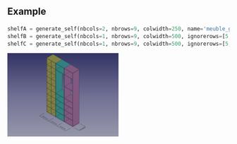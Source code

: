 ## Example

```python
shelfA = generate_self(nbcols=2, nbrows=9, colwidth=250, name='meuble_gauche')
shelfB = generate_self(nbcols=1, nbrows=9, colwidth=500, ignorerows=[5, 6, 7], name='meuble_central')
shelfC = generate_self(nbcols=1, nbrows=9, colwidth=500, ignorerows=[5, 7], name='meuble_droit')
```

<img border="0" width="50%" src="https://raw.githubusercontent.com/badele/CADLibrary/master/freecad/shelf/sample.png"/>
